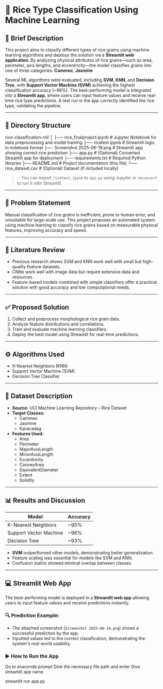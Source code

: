 # 🌾 Rice Type Classification Using Machine Learning

## 📌 Brief Description

This project aims to classify different types of rice grains using machine learning algorithms and deploys the solution via a **Streamlit web application**. By analyzing physical attributes of rice grains—such as area, perimeter, axis lengths, and eccentricity—the model classifies grains into one of three categories: **Cammeo**, **Jasmine**

Several ML algorithms were evaluated, including **SVM**, **KNN**, and **Decision Tree**, with **Support Vector Machine (SVM)** achieving the highest classification accuracy (~96%). The best-performing model is integrated into a **Streamlit app**, where users can input feature values and receive real-time rice type predictions. A test run in the app correctly identified the rice type, validating the pipeline.

---

## 📁 Directory Structure

rice-classification-ml/
│
├── rice_finalproject.ipynb # Jupyter Notebook for data preprocessing and model training
├── ricetext.ipynb # Streamlit logic in notebook format
├── Screenshot 2025-06-19.png # Streamlit app showing correct rice prediction
├── app.py # (Optional) Converted Streamlit app for deployment
├── requirements.txt # Required Python libraries
├── README.md # Project documentation (this file)
└── rice_dataset.csv # (Optional) Dataset (if included locally)


> 💡 You can export `ricetext.ipynb` to `app.py` using Jupyter or `nbconvert` to run it with Streamlit.

---

## 🧠 Problem Statement

Manual classification of rice grains is inefficient, prone to human error, and unsuitable for large-scale use. This project proposes an automated system using machine learning to classify rice grains based on measurable physical features, improving accuracy and speed.

---

## 🔬 Literature Review

- Previous research shows SVM and KNN work well with small but high-quality feature datasets.
- CNNs work well with image data but require extensive data and resources.
- Feature-based models combined with simple classifiers offer a practical solution with good accuracy and low computational needs.

---

## ✅ Proposed Solution

1. Collect and preprocess morphological rice grain data.
2. Analyze feature distributions and correlations.
3. Train and evaluate machine learning classifiers.
4. Deploy the best model using Streamlit for real-time predictions.

---

## ⚙️ Algorithms Used

- K-Nearest Neighbors (KNN)
- Support Vector Machine (SVM)
- Decision Tree Classifier

---

## 📁 Dataset Description

- **Source:** UCI Machine Learning Repository – Rice Dataset  
- **Target Classes:**  
  - Cammeo  
  - Jasmine  
  - Karacadag  
- **Features Used:**
  - Area
  - Perimeter
  - MajorAxisLength
  - MinorAxisLength
  - Eccentricity
  - ConvexArea
  - EquivalentDiameter
  - Extent
  - Solidity

---

## 📊 Results and Discussion

| Model                | Accuracy |
|---------------------|----------|
| K-Nearest Neighbors | ~95%     |
| Support Vector Machine | ~96%  |
| Decision Tree        | ~93%     |

- **SVM** outperformed other models, demonstrating better generalization.
- Feature scaling was essential for models like SVM and KNN.
- Confusion matrix showed minimal overlap between classes.

---

## 💻 Streamlit Web App

The best-performing model is deployed in a **Streamlit web app** allowing users to input feature values and receive predictions instantly.

### 🔍 Prediction Example:

- The attached screenshot (`Screenshot 2025-06-19.png`) shows a successful prediction by the app.
- Inputted values led to the correct classification, demonstrating the system's real-world usability.

### ▶️ How to Run the App
Go to anaconda prompt 
Give the necessary file path and enter 
Give streamlit app name 

streamlit run app.py



